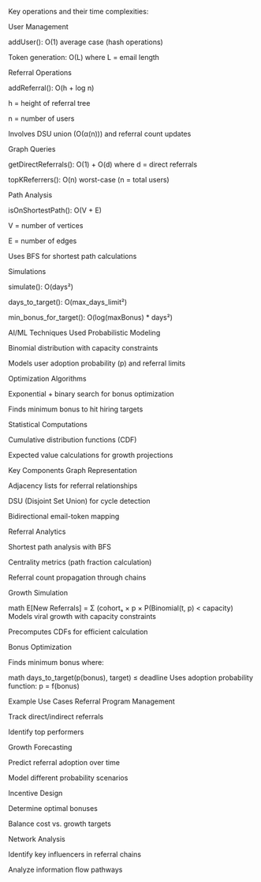 Key operations and their time complexities:

User Management

addUser(): O(1) average case (hash operations)

Token generation: O(L) where L = email length

Referral Operations

addReferral(): O(h + log n)

h = height of referral tree

n = number of users

Involves DSU union (O(α(n))) and referral count updates

Graph Queries

getDirectReferrals(): O(1) + O(d) where d = direct referrals

topKReferrers(): O(n) worst-case (n = total users)

Path Analysis

isOnShortestPath(): O(V + E)

V = number of vertices

E = number of edges

Uses BFS for shortest path calculations

Simulations

simulate(): O(days²)

days_to_target(): O(max_days_limit²)

min_bonus_for_target(): O(log(maxBonus) * days²)

AI/ML Techniques Used
Probabilistic Modeling

Binomial distribution with capacity constraints

Models user adoption probability (p) and referral limits

Optimization Algorithms

Exponential + binary search for bonus optimization

Finds minimum bonus to hit hiring targets

Statistical Computations

Cumulative distribution functions (CDF)

Expected value calculations for growth projections

Key Components
Graph Representation

Adjacency lists for referral relationships

DSU (Disjoint Set Union) for cycle detection

Bidirectional email-token mapping

Referral Analytics

Shortest path analysis with BFS

Centrality metrics (path fraction calculation)

Referral count propagation through chains

Growth Simulation

math
E[New Referrals] = Σ (cohortₛ × p × P(Binomial(t, p) < capacity)
Models viral growth with capacity constraints

Precomputes CDFs for efficient calculation

Bonus Optimization

Finds minimum bonus where:

math
days\_to\_target(p(bonus), target) ≤ deadline
Uses adoption probability function: p = f(bonus)

Example Use Cases
Referral Program Management

Track direct/indirect referrals

Identify top performers

Growth Forecasting

Predict referral adoption over time

Model different probability scenarios

Incentive Design

Determine optimal bonuses

Balance cost vs. growth targets

Network Analysis

Identify key influencers in referral chains

Analyze information flow pathways